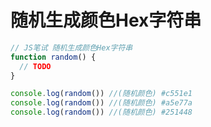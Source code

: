 # 随机生成颜色Hex字符串

```javascript
// JS笔试 随机生成颜色Hex字符串
function random() {
  // TODO
}

console.log(random()) //(随机颜色) #c551e1
console.log(random()) //(随机颜色) #a5e77a
console.log(random()) //(随机颜色) #251448
```